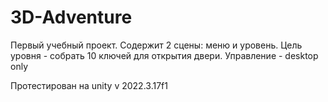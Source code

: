 # 3D-Adventure

Первый учебный проект.
Содержит 2 сцены: меню и уровень. Цель уровня - собрать 10 ключей для открытия двери.
Управление - desktop only

Протестирован на unity v 2022.3.17f1
